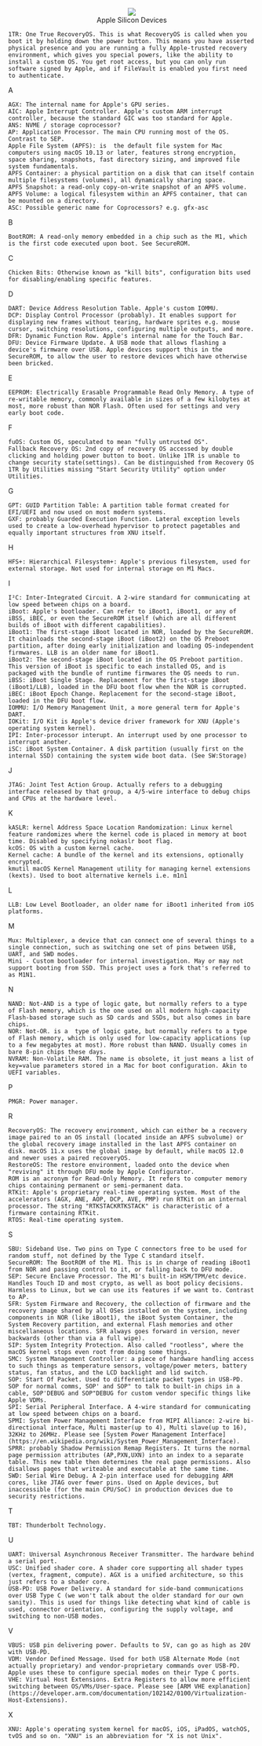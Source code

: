 <p align="center">
<img src="https://user-images.githubusercontent.com/45159366/213122564-2c2018e8-8b06-48dd-92a9-806ca08914c3.jpeg">
<br />
Apple Silicon Devices
</p>

    1TR: One True RecoveryOS. This is what RecoveryOS is called when you boot it by holding down the power button. This means you have asserted physical presence and you are running a fully Apple-trusted recovery environment, which gives you special powers, like the ability to install a custom OS. You get root access, but you can only run software signed by Apple, and if FileVault is enabled you first need to authenticate.

A

    AGX: The internal name for Apple's GPU series.
    AIC: Apple Interrupt Controller. Apple's custom ARM interrupt controller, because the standard GIC was too standard for Apple.
    ANS: NVME / storage coprocessor?
    AP: Application Processor. The main CPU running most of the OS. Contrast to SEP.
    Apple File System (APFS): is  the default file system for Mac computers using macOS 10.13 or later, features strong encryption, space sharing, snapshots, fast directory sizing, and improved file system fundamentals.
    APFS Container: a physical partition on a disk that can itself contain multiple filesystems (volumes), all dynamically sharing space.
    APFS Snapshot: a read-only copy-on-write snapshot of an APFS volume.
    APFS Volume: a logical filesystem within an APFS container, that can be mounted on a directory.
    ASC: Possible generic name for Coprocessors? e.g. gfx-asc

B

    BootROM: A read-only memory embedded in a chip such as the M1, which is the first code executed upon boot. See SecureROM.

C

    Chicken Bits: Otherwise known as "kill bits", configuration bits used for disabling/enabling specific features.

D

    DART: Device Address Resolution Table. Apple's custom IOMMU.
    DCP: Display Control Processor (probably). It enables support for displaying new frames without tearing, hardware sprites e.g. mouse cursor, switching resolutions, configuring multiple outputs, and more.
    DFR: Dynamic Function Row. Apple's internal name for the Touch Bar.
    DFU: Device Firmware Update. A USB mode that allows flashing a device's firmware over USB. Apple devices support this in the SecureROM, to allow the user to restore devices which have otherwise been bricked.

E

    EEPROM: Electrically Erasable Programmable Read Only Memory. A type of re-writable memory, commonly available in sizes of a few kilobytes at most, more robust than NOR Flash. Often used for settings and very early boot code.

F

    fuOS: Custom OS, speculated to mean "fully untrusted OS".
    Fallback Recovery OS: 2nd copy of recovery OS accessed by double clicking and holding power button to boot. Unlike 1TR is unable to change security state(settings). Can be distinguished from Recovery OS 1TR by Utilities missing "Start Security Utility" option under Utilities.

G

    GPT: GUID Partition Table: A partition table format created for EFI/UEFI and now used on most modern systems.
    GXF: probably Guarded Execution Function. Lateral exception levels used to create a low-overhead hypervisor to protect pagetables and equally important structures from XNU itself. 

H

    HFS+: Hierarchical Filesystem+: Apple's previous filesystem, used for external storage. Not used for internal storage on M1 Macs.

I

    I²C: Inter-Integrated Circuit. A 2-wire standard for communicating at low speed between chips on a board.
    iBoot: Apple's bootloader. Can refer to iBoot1, iBoot1, or any of iBSS, iBEC, or even the SecureROM itself (which are all different builds of iBoot with different capabilities).
    iBoot1: The first-stage iBoot located in NOR, loaded by the SecureROM. It chainloads the second-stage iBoot (iBoot2) on the OS Preboot partition, after doing early initialization and loading OS-independent firmwares. LLB is an older name for iBoot1.
    iBoot2: The second-stage iBoot located in the OS Preboot partition. This version of iBoot is specific to each installed OS, and is packaged with the bundle of runtime firmwares the OS needs to run.
    iBSS: iBoot Single Stage. Replacement for the first-stage iBoot (iBoot1/LLB), loaded in the DFU boot flow when the NOR is corrupted.
    iBEC: iBoot Epoch Change. Replacement for the second-stage iBoot, loaded in the DFU boot flow.
    IOMMU: I/O Memory Management Unit, a more general term for Apple's DART.
    IOKit: I/O Kit is Apple's device driver framework for XNU (Apple's operating system kernel).
    IPI: Inter-processor interupt. An interrupt used by one processor to interrupt another.
    iSC: iBoot System Container. A disk partition (usually first on the internal SSD) containing the system wide boot data. (See SW:Storage)

J

    JTAG: Joint Test Action Group. Actually refers to a debugging interface released by that group, a 4/5-wire interface to debug chips and CPUs at the hardware level.

K

    kASLR: kernel Address Space Location Randomization: Linux kernel feature randomizes where the kernel code is placed in memory at boot time. Disabled by specifying nokaslr boot flag.
    kcOS: OS with a custom kernel cache.
    Kernel cache: A bundle of the kernel and its extensions, optionally encrypted.
    kmutil macOS Kernel Management utility for managing kernel extensions (kexts). Used to boot alternative kernels i.e. m1n1

L

    LLB: Low Level Bootloader, an older name for iBoot1 inherited from iOS platforms.

M

    Mux: Multiplexer, a device that can connect one of several things to a single connection, such as switching one set of pins between USB, UART, and SWD modes.
    Mini - Custom bootloader for internal investigation. May or may not support booting from SSD. This project uses a fork that's referred to as M1N1.

N

    NAND: Not-AND is a type of logic gate, but normally refers to a type of Flash memory, which is the one used on all modern high-capacity Flash-based storage such as SD cards and SSDs, but also comes in bare chips.
    NOR: Not-OR. is a  type of logic gate, but normally refers to a type of Flash memory, which is only used for low-capacity applications (up to a few megabytes at most). More robust than NAND. Usually comes in bare 8-pin chips these days.
    NVRAM: Non-Volatile RAM. The name is obsolete, it just means a list of key=value parameters stored in a Mac for boot configuration. Akin to UEFI variables.

P

    PMGR: Power manager.

R

    RecoveryOS: The recovery environment, which can either be a recovery image paired to an OS install (located inside an APFS subvolume) or the global recovery image installed in the last APFS container on disk. macOS 11.x uses the global image by default, while macOS 12.0 and newer uses a paired recoveryOS.
    RestoreOS: The restore environment, loaded onto the device when "reviving" it through DFU mode by Apple Configurator. 
    ROM is an acronym for Read-Only Memory. It refers to computer memory chips containing permanent or semi-permanent data.
    RTKit: Apple's proprietary real-time operating system. Most of the accelerators (AGX, ANE, AOP, DCP, AVE, PMP) run RTKit on an internal processor. The string "RTKSTACKRTKSTACK" is characteristic of a firmware containing RTKit.
    RTOS: Real-time operating system.

S

    SBU: Sideband Use. Two pins on Type C connectors free to be used for random stuff, not defined by the Type C standard itself.
    SecureROM: The BootROM of the M1. This is in charge of reading iBoot1 from NOR and passing control to it, or falling back to DFU mode.
    SEP: Secure Enclave Processor. The M1's built-in HSM/TPM/etc device. Handles Touch ID and most crypto, as well as boot policy decisions. Harmless to Linux, but we can use its features if we want to. Contrast to AP.
    SFR: System Firmware and Recovery, the collection of firmware and the recovery image shared by all OSes installed on the system, including components in NOR (like iBoot1), the iBoot System Container, the System Recovery partition, and external Flash memories and other miscellaneous locations. SFR always goes forward in version, never backwards (other than via a full wipe).
    SIP: System Integrity Protection. Also called "rootless", where the macOS kernel stops even root from doing some things.
    SMC: System Management Controller: a piece of hardware handling access to such things as temperature sensors, voltage/power meters, battery status, fan status, and the LCD backlight and lid switch.
    SOP: Start Of Packet. Used to differentiate packet types in USB-PD. SOP for normal comms, SOP' and SOP" to talk to built-in chips in a cable, SOP'DEBUG and SOP"DEBUG for custom vendor specific things like Apple VDMs.
    SPI: Serial Peripheral Interface. A 4-wire standard for communicating at low speed between chips on a board.
    SPMI: System Power Management Interface from MIPI Alliance: 2-wire bi-directional interface, Multi master(up to 4), Multi slave(up to 16), 32KHz to 26MHz. Please see [System Power Management Interface](https://en.wikipedia.org/wiki/System_Power_Management_Interface).
    SPRR: probably Shadow Permission Remap Registers. It turns the normal page permission attributes (AP,PXN,UXN) into an index to a separate table. This new table then determines the real page permissions. Also disallows pages that writeable and executable at the same time.
    SWD: Serial Wire Debug. A 2-pin interface used for debugging ARM cores, like JTAG over fewer pins. Used on Apple devices, but inaccessible (for the main CPU/SoC) in production devices due to security restrictions.

T

    TBT: Thunderbolt Technology.

U

    UART: Universal Asynchronous Receiver Transmitter. The hardware behind a serial port.
    USC: Unified shader core. A shader core supporting all shader types (vertex, fragment, compute). AGX is a unified architecture, so this just refers to a shader core.
    USB-PD: USB Power Delivery. A standard for side-band communications over USB Type C (we won't talk about the older standard for our own sanity). This is used for things like detecting what kind of cable is used, connector orientation, configuring the supply voltage, and switching to non-USB modes.

V

    VBUS: USB pin delivering power. Defaults to 5V, can go as high as 20V with USB-PD.
    VDM: Vendor Defined Message. Used for both USB Alternate Mode (not actually proprietary) and vendor-proprietary commands over USB-PD. Apple uses these to configure special modes on their Type C ports.
    VHE: Virtual Host Extensions. Extra Registers to allow more efficient switching between OS/VMs/User-space. Please see [ARM VHE explanation](https://developer.arm.com/documentation/102142/0100/Virtualization-Host-Extensions).

X

    XNU: Apple's operating system kernel for macOS, iOS, iPadOS, watchOS, tvOS and so on. "XNU" is an abbreviation for "X is not Unix".
